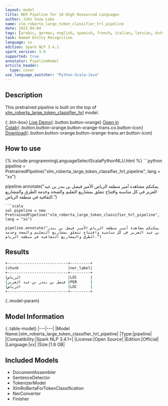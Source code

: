 ```yaml
---
layout: model
title: NER Pipeline for 10 High Resourced Languages
author: John Snow Labs
name: xlm_roberta_large_token_classifier_hrl_pipeline
date: 2022-04-04
tags: [arabic, german, english, spanish, french, italian, latvian, dutch, portuguese, chinese, xlm, roberta, ner, xx, open_source]
task: Named Entity Recognition
language: xx
edition: Spark NLP 3.4.1
spark_version: 3.0
supported: true
annotator: PipelineModel
article_header:
  type: cover
use_language_switcher: "Python-Scala-Java"
---
```


## Description

This pretrained pipeline is built on the top of [xlm_roberta_large_token_classifier_hrl](https://nlp.johnsnowlabs.com/2021/12/26/xlm_roberta_large_token_classifier_hrl_xx.html) model.

{:.btn-box}
[Live Demo](https://demo.johnsnowlabs.com/public/NER_HRL/){:.button.button-orange}
[Open in Colab](https://colab.research.google.com/github/JohnSnowLabs/spark-nlp-workshop/blob/master/tutorials/streamlit_notebooks/Ner_HRL.ipynb){:.button.button-orange.button-orange-trans.co.button-icon}
[Download](https://s3.amazonaws.com/auxdata.johnsnowlabs.com/public/models/xlm_roberta_large_token_classifier_hrl_pipeline_xx_3.4.1_3.0_1649060718074.zip){:.button.button-orange.button-orange-trans.arr.button-icon}

## How to use



<div class="tabs-box" markdown="1">
{% include programmingLanguageSelectScalaPythonNLU.html %}
```python
pipeline = PretrainedPipeline("xlm_roberta_large_token_classifier_hrl_pipeline", lang = "xx")

pipeline.annotate("يمكنكم مشاهدة أمير منطقة الرياض الأمير فيصل بن بندر بن عبد العزيز في كل مناسبة وافتتاح تتعلق بمشاريع التعليم والصحة وخدمة الطرق والمشاريع الثقافية في منطقة الرياض.")
```
```scala
val pipeline = new PretrainedPipeline("xlm_roberta_large_token_classifier_hrl_pipeline", lang = "xx")

pipeline.annotate("يمكنكم مشاهدة أمير منطقة الرياض الأمير فيصل بن بندر بن عبد العزيز في كل مناسبة وافتتاح تتعلق بمشاريع التعليم والصحة وخدمة الطرق والمشاريع الثقافية في منطقة الرياض.")
```
</div>

## Results

```bash
+---------------------------+---------+
|chunk                      |ner_label|
+---------------------------+---------+
|الرياض                     |LOC      |
|فيصل بن بندر بن عبد العزيز |PER      |
|الرياض                     |LOC      |
+---------------------------+---------+
```

{:.model-param}
## Model Information

{:.table-model}
|---|---|
|Model Name:|xlm_roberta_large_token_classifier_hrl_pipeline|
|Type:|pipeline|
|Compatibility:|Spark NLP 3.4.1+|
|License:|Open Source|
|Edition:|Official|
|Language:|xx|
|Size:|1.8 GB|

## Included Models

- DocumentAssembler
- SentenceDetector
- TokenizerModel
- XlmRoBertaForTokenClassification
- NerConverter
- Finisher